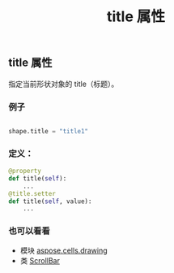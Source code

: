 ﻿---
title: title 属性
second_title: Aspose.Cells for Python via .NET API 参考文献
description:
type: docs
weight: 1110
url: /zh/python-net/aspose.cells.drawing/scrollbar/title/
is_root: false
---
## title 属性

指定当前形状对象的 title（标题）。

### 例子

```python

shape.title = "title1"

```
### 定义：
```python
@property
def title(self):
    ...
@title.setter
def title(self, value):
    ...
```

### 也可以看看
* 模块 [aspose.cells.drawing](../../)
* 类 [ScrollBar](/cells/zh/python-net/aspose.cells.drawing/scrollbar)
